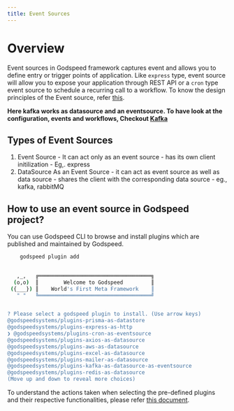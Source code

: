 ```yaml
---
title: Event Sources
---
```

# Overview

  Event sources in Godspeed framework captures event and allows you to define entry or trigger points of application. Like `express` type, event source will allow you to expose your application through REST API or a `cron` type event source to schedule a recurring call to a workflow. To know the design principles of the Event source, refer [this](design_priciples#three-fundamental-abstractions).

  **Here kafka works as datasource and an eventsource. To have look at the configuration, events and workflows, Checkout [Kafka](https://github.com/godspeedsystems/gs-plugins/tree/main/plugins/kafka-as-datasource-as-eventsource#godspeed-plugin-kafka-as-datasource-as-eventsource)**


## Types of Event Sources
  1. Event Source
    - It can act only as an event source
    - has its own client initilization
    - Eg,. express
  2. DataSource As an Event Source
    - it can act as event source as well as data source
    - shares the client with the corresponding data source
    - eg., kafka, rabbitMQ

## How to use an event source in Godspeed project?

  You can use Godspeed CLI to browse and install plugins which are published and maintained by Godspeed.
```bash
    godspeed plugin add
```

  ```bash
   
     ,_,   ╔════════════════════════════════════╗
    (o,o)  ║        Welcome to Godspeed         ║
   ({___}) ║    World's First Meta Framework    ║
     " "   ╚════════════════════════════════════╝


? Please select a godspeed plugin to install. (Use arrow keys)
  @godspeedsystems/plugins-prisma-as-datastore 
  @godspeedsystems/plugins-express-as-http 
❯ @godspeedsystems/plugins-cron-as-eventsource 
  @godspeedsystems/plugins-axios-as-datasource 
  @godspeedsystems/plugins-aws-as-datasource 
  @godspeedsystems/plugins-excel-as-datasource 
  @godspeedsystems/plugins-mailer-as-datasource 
  @godspeedsystems/plugins-kafka-as-datasource-as-eventsource 
  @godspeedsystems/plugins-redis-as-datasource 
(Move up and down to reveal more choices)
  ```

To understand the actions taken when selecting the pre-defined plugins and their respective functionalities, please refer [this document](event_sources/event_source_plugins.md).

